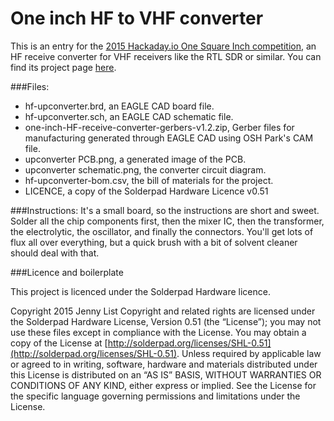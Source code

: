# One inch HF to VHF converter
This is an entry for the [2015 Hackaday.io One Square Inch competition](https://hackaday.io/project/7813-the-square-inch-project), an HF receive converter for VHF receivers like the RTL SDR or similar. You can find its project page [here](https://hackaday.io/project/8486-hf-receive-converter-for-rtl-sdrs-and-similar).

###Files:
- hf-upconverter.brd, an EAGLE CAD board file.
- hf-upconverter.sch, an EAGLE CAD schematic file.
- one-inch-HF-receive-converter-gerbers-v1.2.zip, Gerber files for manufacturing generated through EAGLE CAD using OSH Park's CAM file.
- upconverter PCB.png, a generated image of the PCB.
- upconverter schematic.png, the converter circuit diagram.
- hf-upconverter-bom.csv, the bill of materials for the project.
- LICENCE, a copy of the Solderpad Hardware Licence v0.51

###Instructions:
It's a small board, so the instructions are short and sweet.
Solder all the chip components first, then the mixer IC, then the transformer, the electrolytic, the oscillator, and finally the connectors. You'll get lots of flux all over everything, but a quick brush with a bit of solvent cleaner should deal with that.

###Licence and boilerplate

This project is licenced under the Solderpad Hardware licence.

Copyright 2015 Jenny List
Copyright and related rights are licensed under the Solderpad Hardware License, Version 0.51 (the “License”); you may not use these files except in compliance with the License. 
You may obtain a copy of the License at [http://solderpad.org/licenses/SHL-0.51](http://solderpad.org/licenses/SHL-0.51). Unless required by applicable law or agreed to in writing, software, hardware and materials distributed under this License is distributed on an “AS IS” BASIS, WITHOUT WARRANTIES OR CONDITIONS OF ANY KIND, either express or implied. See the License for the specific language governing permissions and limitations under the License.
